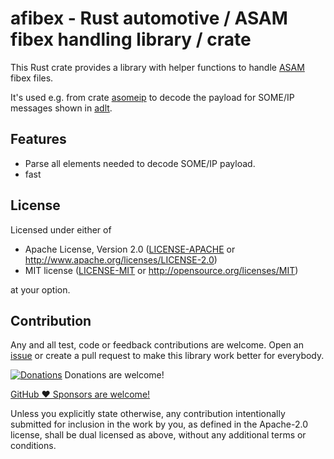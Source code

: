 # afibex - Rust automotive / ASAM fibex handling library / crate

This Rust crate provides a library with helper functions to handle [ASAM](https://www.asam.net/) fibex files.

It's used e.g. from crate [asomeip](https://github.com/mbehr1/asomeip/) to decode the payload for SOME/IP messages shown in [adlt](https://github.com/mbehr1/adlt/).

## Features

- Parse all elements needed to decode SOME/IP payload.
- fast

## License

Licensed under either of

 * Apache License, Version 2.0
   ([LICENSE-APACHE](LICENSE-APACHE) or http://www.apache.org/licenses/LICENSE-2.0)
 * MIT license
   ([LICENSE-MIT](LICENSE-MIT) or http://opensource.org/licenses/MIT)

at your option.

## Contribution

Any and all test, code or feedback contributions are welcome.
Open an [issue](https://github.com/mbehr1/afibex/issues) or create a pull request to make this library work better for everybody.

[![Donations](https://www.paypalobjects.com/en_US/DK/i/btn/btn_donateCC_LG.gif)](https://www.paypal.com/cgi-bin/webscr?cmd=_s-xclick&hosted_button_id=2ZNMJP5P43QQN&source=url) Donations are welcome!

[GitHub ♥︎ Sponsors are welcome!](https://github.com/sponsors/mbehr1)

Unless you explicitly state otherwise, any contribution intentionally submitted
for inclusion in the work by you, as defined in the Apache-2.0 license, shall be
dual licensed as above, without any additional terms or conditions.
